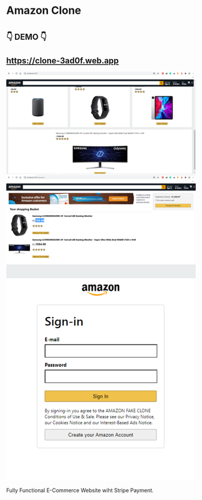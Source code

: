 # Amazon Clone

#

## 👇 DEMO 👇

## https://clone-3ad0f.web.app
![](screnn3.PNG)
![](screen_Amazon.PNG)
![](Sign-in.PNG)



Fully Functional E-Commerce Website wiht Stripe Payment.
